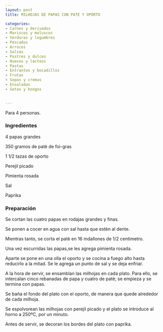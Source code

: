 ```yaml
---
layout: post
title: MILHOJAS DE PAPAS CON PATE Y OPORTO

categories:
- Carnes y derivados
- Mariscos y moluscos
- Verduras y legumbres
- Pescados
- Arroces
- Salsas
- Postres y dulces
- Huevos y lacteos
- Pastas
- Entrantes y bocadillos
- Frutas
- Sopas y cremas
- Ensaladas
- Setas y hongos
 

---
```


Para 4 personas.

<h3>Ingredientes</h3>

4 papas grandes

350 gramos de pat&egrave; de foi-gras

1 1/2 tazas de oporto

Perejil picado

Pimienta rosada

Sal

Paprika

<h3>Preparación</h3>

Se cortan las cuatro papas en rodajas grandes y finas.

Se ponen a cocer en agua con sal hasta que est&egrave;n al dente.

Mientras tanto, se corta el pat&egrave; en 16 mdallones de 1/2 cent&igrave;metro.

Una vez escurridas las papas,se les agrega pimienta rosada.

Aparte se pone en una olla el oporto y se cocina a fuego alto hasta reducirlo a la mitad. Se le agrega un punto de sal y se deja enfriar.

A la hora de servir, se ensamblan las milhojas en cada plato. Para ello, se intercalan cinco rebanadas de papa y cuatro de pat&egrave;; se empieza y se termina con papas.

Se baña el fondo del plato con el oporto, de manera que quede alrededor de cada milhoja.

Se espolvorean las milhojas con perejil picado y el plato se introduce al horno a 250&ordm;C, por un minuto.

Antes de servir, se decoran los bordes del plato con paprika.

